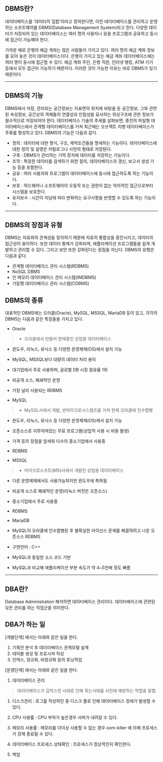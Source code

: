 **DBMS란?**
-----------

데이터베이스를 ‘데이터의 집합’이라고 정의한다면, 이런 데이터베이스를 관리하고 운영하는 소프트웨어를 DBMS(Database Management System)라고 한다. 다양한 데이터가 저장되어 있는 데이터베이스는 여러 명의 사용자나 응용 프로그램과 공유하고 동시에 접근이 가능해야 한다.

가까운 예로 은행의 예금 계좌는 많은 사람들이 가지고 있다. 여러 명의 예금 계좌 정보를 모아 놓은 것이 데이터베이스이다. 은행이 가지고 있는 예금 계좌 데이터베이스에는 여러 명이 동시에 접근할 수 있다. 예금 계좌 주인, 은행 직원, 인터넷 뱅킹, ATM 기기 등에서 모두 접근이 가능하기 때문이다. 이러한 것이 가능한 이유는 바로 DBMS가 있기 때문이다.

***

**DBMS의 기능**
--------------

DBMS에서 저장, 관리되는 공간정보는 지표면의 위치에 바탕을 둔 공간정보, 그와 관련된 속성정보, 공간상의 객체들의 연결성과 인접성을 묘사하는 위상구조에 관한 정보가 필수적으로 저장되어야 한다. 데이터베이스 기술의 추세를 살펴보면, 종전의 파일형 데이터베이스에서 관계형 데이터베이스를 거쳐 최근에는 오브젝트 지향 데이터베이스가 주류를 형성하고 있다. DBMS의 기능은 다음과 같다.

- 정의 : 데이터에 대한 형식, 구조, 제약조건들을 명세하는 기능이다. 데이터베이스에 대한 정의 및 설명은 카탈로그나 사전의 형태로 저장된다.
- 구축 : DBMS가 관리하는 기억 장치에 데이터를 저장하는 기능이다.
- 조작 : 특정한 데이터를 검색하기 위한 질의, 데이터베이스의 갱신, 보고서 생성 기능 등을 포함한다.
- 공유 : 여러 사용자와 프로그램이 데이터베이스에 동시에 접근하도록 하는 기능이다.
- 보호 : 하드웨어나 소프트웨어의 오동작 또는 권한이 없는 악의적인 접근으로부터 시스템을 보호한다.
- 유지보수 : 시간이 지남에 따라 변화하는 요구사항을 반영할 수 있도록 하는 기능이다.

***

**DBMS의 장점과 유형**
-------------------

DBMS는 자료와의 관계성을 정의하기 때문에 자료의 통합성을 증진시키고, 데이터의 접근성이 용이하다. 또한 데이터 통제가 강화되며, 애플리케이션 프로그램들을 쉽게 개발하고 관리할 수 있다. 그리고 보안 또한 강화된다는 장점을 지닌다. DBMS의 유형은 다음과 같다.

- 관계형 데이터베이스 관리 시스템(RDBMS)
- NoSQL DBMS
- 인 메모리 데이터베이스 관리 시스템(IMDBMS)
- 기둥형 데이터베이스 관리 시스템(CDBMS)

**DBMS의 종류**
--------------
대표적인 DBMS에는 오라클(Oracle), MySQL, MSSQL, MariaDB 등이 있고, 각각의 DBMS는 다음과 같은 특징들을 가지고 있다.

- Oracle
> - 오라클에서 만들어 판매중인 상업용 데이터베이스
 - 윈도우, 리눅스, 유닉스 등 다양한 운영체제(OS)에서 설치 가능
 - MySQL, MSSQL보다 대량의 데이터 처리 용이
 - 대기업에서 주로 사용하며, 글로벌 DB 시장 점유율 1위
 - 비공개 소스, 폐쇄적인 운영
 - 가장 널리 사용되는 RDBMS

- MySQL
> - MySQL사에서 개발, 썬마이크로시스템즈를 거쳐 현재 오라클에 인수합병
 - 윈도우, 리눅스, 유닉스 등 다양한 운영체제(OS)에서 설치 가능
 - 오픈소스로 이루어져있는 무료 프로그램(상업적 사용 시 비용 발생)
 - 가격 등의 장점을 앞세워 다수의 중소기업에서 사용중
 - RDBMS

- MSSQL
> - 마이크로소프트(MS)사에서 개발한 상업용 데이터베이스
 - 다른 운영체제에서도 사용가능하지만 윈도우에 특화됨
 - 비공개 소스로 폐쇄적인 운영(리눅스 버전은 오픈소스)
 - 중소기업에서 주로 사용중
 - RDBMS

- MariaDB
 - MySQL이 오라클에 인수합병된 후 불확실한 라이선스 문제를 해결하려고 나온 오픈소스 RDBMS
 - 구현언어 : C++
 - MySQL과 동일한 소스 코드 기반
 - MySQL과 비교해 애플리케이션 부분 속도가 약 4~5천배 정도 빠름

 ***

 **DBA란?**
 ----------
Database Administration 해석하면 데이터베이스 관리이다.
데이터베이스에 관련된 모든 관리를 하는 직업군을 의미한다.

**DBA가 하는 일**
----------------

[개발단계] 에서는 아래와 같은 일을 한다.
1. 기획안 분석 후 데이터베이스 관계모델 설계
2. 테이블 생성 및 프로시져 작성
3. 인덱스, 정규화, 비정규화 등의 튜닝작업

[운영단계] 에서는 아래와 같은 일을 한다.
1. 데이터베이스 관리
> 데이터베이스가 갑작스런 사태로 인해 죽는사태를 사전에 예방하는 역할을 말함.
 1. 디스크관리 : 로그를 작성하던 중 디스크 풀로 인해 데이터베이스 장애가 발생할 수 있다.
 2. CPU 사용률 : CPU 부하가 높은경우 서버가 내려갈 수 있다.
 3. 메모리 사용률 : 메모리를 더이상 사용할 수 없는 경우 oom-killer 에 의해 프로세스가 강제 종료될 수 있다.
 4. 데이터베이스 프로세스 상태확인 : 프로세스가 정상적인지 확인한다.

2. 백업